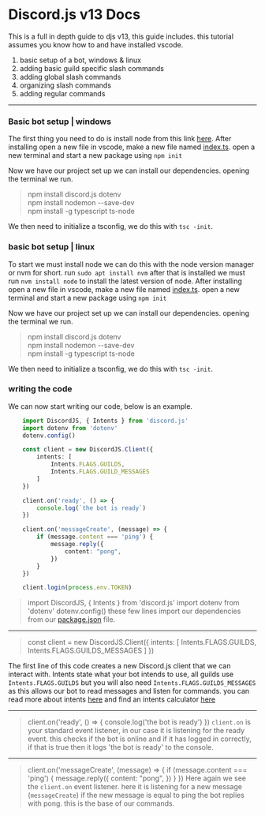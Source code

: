 # Discord.js v13 Docs

This is a full in depth guide to djs v13, this guide includes. this tutorial assumes you know how to and have installed vscode.

1. basic setup of a bot, windows & linux
2. adding basic guild specific slash commands
3. adding global slash commands
4. organizing slash commands
5. adding regular commands 
---
### Basic bot setup | windows

The first thing you need to do is install node from this link [here](https://nodejs.org/en/).
After installing open a new file in vscode, make a new file named [index.ts](https://github.com/phantom-json/v13/blob/master/index.ts). open a new terminal and start a new package using `npm init`

Now we have our project set up we can install our dependencies. opening the terminal we run.
> npm install discord.js dotenv<br/>
> npm install nodemon --save-dev<br/>
> npm install -g typescript ts-node

We then need to initialize a tsconfig, we do this with `tsc -init`.

### basic bot setup | linux

To start we must install node we can do this with the node version manager or nvm for short. run `sudo apt install nvm` after that is installed we must run `nvm install node` to install the latest version of node.
After installing open a new file in vscode, make a new file named [index.ts](https://github.com/phantom-json/v13/blob/master/index.ts). open a new terminal and start a new package using `npm init`

Now we have our project set up we can install our dependencies. opening the terminal we run.
> npm install discord.js dotenv<br/>
> npm install nodemon --save-dev<br/>
> npm install -g typescript ts-node

We then need to initialize a tsconfig, we do this with `tsc -init`.
### writing the code
We can now start writing our code, below is an example. 

```typescript
    import DiscordJS, { Intents } from 'discord.js'
    import dotenv from 'dotenv'
    dotenv.config()

    const client = new DiscordJS.Client({
        intents: [
            Intents.FLAGS.GUILDS,
            Intents.FLAGS.GUILD_MESSAGES
        ]
    })

    client.on('ready', () => {
        console.log(`the bot is ready`)
    })

    client.on('messageCreate', (message) => {
        if (message.content === 'ping') {
            message.reply({
                content: "pong",
            })
        }
    })

    client.login(process.env.TOKEN)
```
> import DiscordJS, { Intents } from 'discord.js'
  import dotenv from 'dotenv'
  dotenv.config()
these few lines import our dependencies from our [package.json](https://github.com/phantom-json/v13/blob/master/package.json) file. 

---
> const client = new DiscordJS.Client({
    intents: [
        Intents.FLAGS.GUILDS,
        Intents.FLAGS.GUILDS_MESSAGES
    ]
  })

The first line of this code creates a new Discord.js client that we can interact with. 
Intents state what your bot intends to use, all guilds use `Intents.FLAGS.GUILDS` but you will also need `Intents.FLAGS.GUILDS_MESSAGES` as this allows our bot to read messages and listen for commands. 
you can read more about intents [here](https://discord.js.org/#/docs/main/stable/class/Intents) and find an intents calculator [here](https://ziad87.net/intents/)

---
> client.on('ready', () => {
    console.log('the bot is ready')
  })
`client.on` is your standard event listener, in our case it is listening for the ready event. this checks if the bot is online and if it has logged in correctly, if that is true then it logs 'the bot is ready' to the console. 

---
> client.on('messageCreate', (message) => {
        if (message.content === 'ping') {
            message.reply({
                content: "pong",
            })
        }
  })
Here again we see the `client.on` event listener. here it is listening for a new message (`messageCreate`) if the new message is equal to ping the bot replies with pong. this is the base of our commands.
